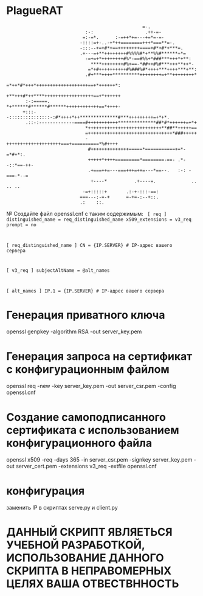 # PlagueRAT 

                                                      =-.                              
                                 :-:                   .++-=-                             
                                =:-=*.      :-=++*+=---+=*=-=-                            
                               -::::=+-..-+*++========+++*===**=-.                        
                               -:::--+=+#*+==++++++++====+#*+#*+***=.                     
                               .+---=+**++++++++#%%%%#*+**%%#******+*=                    
                                 -=+=+*++++++++#%*-==#%%+*###***+++*+**:                  
                                   ****++++++++#%+==-*##++#%#***+++**++*-                 
                                  =*+#++++++++++#%###%#*++++***++++***+**:                
                                 .#+***++++**********++++++++=+**++++++++*                
                                 =*++*#*+++*+++++++++++++++++++==+*++++++*:               
                                 +**+++#*++****++++++++++++++++++==+*++++++               
           :-:=====.             *+******#******#******++++++++++++==*++++-               
          +:::--:::::::::::::::-:#*++++*++**************#***+++++++++=+*+*.               
           .::-:-------------====#+++++++++++**************##*#*++++++=+*+                
                                 *+++++++++++++++++++++++++++**##**+++++==                
                                 =+++++++++++++++++++++++++++++++*###+++++                
                                 -++++++++++++++++++++===+==========*%#++++               
                                  #++++++++++++++=====*===========+=*-=*#+*:.             
                                  +++++*++++=========*========-==- .*--::*==-++-          
                                  .+===++=---===+++=++=---*==--.   :-: -===-*--=          
                                   +----*          .+----=.             .. .. ..          
                                -=+:::::+       .:-+-:::-==:                              
                               ===---:-=-+      =-+=-:--+::.                              
                               .:    ::.                                                  
                                                                                        

№ Создайте файл openssl.cnf с таким содержимым:
<code>
[ req ]
distinguished_name = req_distinguished_name
x509_extensions = v3_req
prompt = no

[ req_distinguished_name ]
CN = {IP.SERVER}  # IP-адрес вашего сервера

[ v3_req ]
subjectAltName = @alt_names

[ alt_names ]
IP.1 = {IP.SERVER}  # IP-адрес вашего сервера
</code>

# Генерация приватного ключа
openssl genpkey -algorithm RSA -out server_key.pem

# Генерация запроса на сертификат с конфигурационным файлом
openssl req -new -key server_key.pem -out server_csr.pem -config openssl.cnf

# Создание самоподписанного сертификата с использованием конфигурационного файла
openssl x509 -req -days 365 -in server_csr.pem -signkey server_key.pem -out server_cert.pem -extensions v3_req -extfile openssl.cnf

# конфигурация
заменить IP в скриптах serve.py и client.py

# ДАННЫЙ СКРИПТ ЯВЛЯЕТЬСЯ УЧЕБНОЙ РАЗРАБОТКОЙ, ИСПОЛЬЗОВАНИЕ ДАННОГО СКРИПТА В НЕПРАВОМЕРНЫХ ЦЕЛЯХ ВАША ОТВЕСТВННОСТЬ
